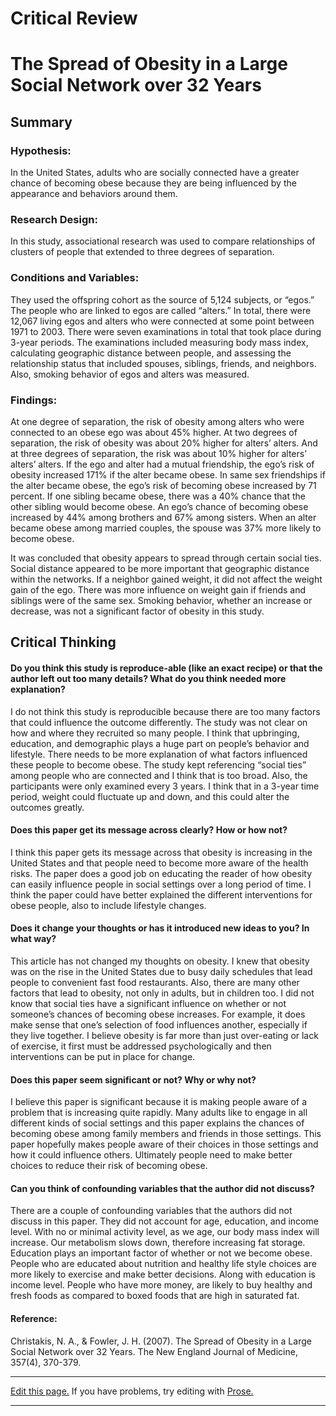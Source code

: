 <!--
layout: default
title: Critical Review
permalink: /pages/critical-review/
-->

<!--
5 points total.

- 1 point - Summarize the study (without exhaustive detail). Try to tailor this to your audience.
- 1 point - Include a visual aid(s). It's hard to talk about experiments without some sort of visual.
- 1 point - Mention how this fits to the week's topical reading.
- 1 point - Share thoughts from your critical review.
- 1 point - Answer questions to the best of your ability (but be honest if you don't know the answer. Perhaps, someone else will.)
-->

# Critical Review
<h1>The Spread of Obesity in a Large Social Network over 32 Years</h1>


 
<h2>Summary</h2>
 
<h3>Hypothesis:</h3>
In the United States, adults who are socially connected have a greater chance of becoming obese because they are being influenced by the appearance and behaviors around them.
 
<h3>Research Design:</h3>
In this study, associational research was used to compare relationships of clusters of people that extended to three degrees of separation.
 
<h3>Conditions and Variables:</h3>
They used the offspring cohort as the source of 5,124 subjects, or “egos.” The people who are linked to egos are called “alters.” In total, there were 12,067 living egos and alters who were connected at some point between 1971 to 2003. There were seven examinations in total that took place during 3-year periods. The examinations included measuring body mass index, calculating geographic distance between people, and assessing the relationship status that included spouses, siblings, friends, and neighbors. Also, smoking behavior of egos and alters was measured.
 
<h3>Findings:</h3>
At one degree of separation, the risk of obesity among alters who were connected to an obese ego was about 45% higher. At two degrees of separation, the risk of obesity was about 20% higher for alters’ alters. And at three degrees of separation, the risk was about 10% higher for alters’ alters’ alters. If the ego and alter had a mutual friendship, the ego’s risk of obesity increased 171% if the alter became obese. In same sex friendships if the alter became obese, the ego’s risk of becoming obese increased by 71 percent. If one sibling became obese, there was a 40% chance that the other sibling would become obese. An ego’s chance of becoming obese increased by 44% among brothers and 67% among sisters. When an alter became obese among married couples, the spouse was 37% more likely to become obese.

It was concluded that obesity appears to spread through certain social ties. Social distance appeared to be more important that geographic distance within the networks. If a neighbor gained weight, it did not affect the weight gain of the ego. There was more influence on weight gain if friends and siblings were of the same sex. Smoking behavior, whether an increase or decrease, was not a significant factor of obesity in this study.
 
 
 
 
 
<h2>Critical Thinking</h2>
 
<h4>Do you think this study is reproduce-able (like an exact recipe) or that the author left out too many details? What do you think needed more explanation?</h4>
 
I do not think this study is reproducible because there are too many factors that could influence the outcome differently. The study was not clear on how and where they recruited so many people. I think that upbringing, education, and demographic plays a huge part on people’s behavior and lifestyle. There needs to be more explanation of what factors influenced these people to become obese. The study kept referencing “social ties” among people who are connected and I think that is too broad. Also, the participants were only examined every 3 years. I think that in a 3-year time period, weight could fluctuate up and down, and this could alter the outcomes greatly.
 
<h4>Does this paper get its message across clearly? How or how not?</h4>
 
I think this paper gets its message across that obesity is increasing in the United States and that people need to become more aware of the health risks. The paper does a good job on educating the reader of how obesity can easily influence people in social settings over a long period of time. I think the paper could have better explained the different interventions for obese people, also to include lifestyle changes.
 
<h4>Does it change your thoughts or has it introduced new ideas to you? In what way?</h4>
 
This article has not changed my thoughts on obesity. I knew that obesity was on the rise in the United States due to busy daily schedules that lead people to convenient fast food restaurants. Also, there are many other factors that lead to obesity, not only in adults, but in children too. I did not know that social ties have a significant influence on whether or not someone’s chances of becoming obese increases. For example, it does make sense that one’s selection of food influences another, especially if they live together. I believe obesity is far more than just over-eating or lack of exercise, it first must be addressed psychologically and then interventions can be put in place for change.
 
<h4>Does this paper seem significant or not? Why or why not?</h4>
 
I believe this paper is significant because it is making people aware of a problem that is increasing quite rapidly. Many adults like to engage in all different kinds of social settings and this paper explains the chances of becoming obese among family members and friends in those settings. This paper hopefully makes people aware of their choices in those settings and how it could influence others. Ultimately people need to make better choices to reduce their risk of becoming obese.
 
 
 
<h4>Can you think of confounding variables that the author did not discuss?</h4>
 
There are a couple of confounding variables that the authors did not discuss in this paper. They did not account for age, education, and income level. With no or minimal activity level, as we age, our body mass index will increase. Our metabolism slows down, therefore increasing fat storage. Education plays an important factor of whether or not we become obese. People who are educated about nutrition and healthy life style choices are more likely to exercise and make better decisions. Along with education is income level. People who have more money, are likely to buy healthy and fresh foods as compared to boxed foods that are high in saturated fat.
 
 
 
 


<h4>Reference:</h4>
Christakis, N. A., & Fowler, J. H. (2007). The Spread of Obesity in a Large Social Network over 32 Years. The New England Journal of Medicine, 357(4), 370-379.
 
 
 
 
 
 
 





<!-- Feel free to delete below this line. -->
<hr>

<a href="{{site.repo}}/edit/{{site.branch}}/{{page.path}}">Edit this page.</a> If you have problems, try editing with <a href= "http://prose.io/#{{site.repo}}/edit/{{site.branch}}/{{ page.path }}">Prose.</a>

<hr>
